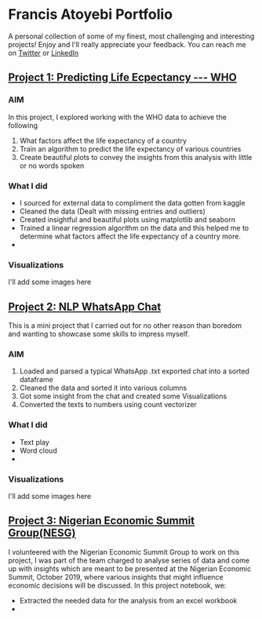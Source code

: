 # Francis Atoyebi Portfolio
A personal collection of some of my finest, most challenging and interesting projects! Enjoy and I'll really appreciate your feedback. You can reach me on [Twitter](https://twitter.com/FrancisAtoyebi) or [LinkedIn]()

## [Project 1: Predicting Life Ecpectancy --- WHO](https://github.com/Francis2381/Predicting-Life-Expectancy---WHO)

### AIM
In this project, I explored working with the WHO data to achieve the following
1. What factors affect the life expectancy of a country
2. Train an algorithm to predict the life expectancy of various countries
3. Create beautiful plots to convey the insights from this analysis with little or no words spoken

### What I did
+ I sourced for external data to compliment the data gotten from kaggle
+ Cleaned the data (Dealt with missing entries and outliers)
+ Created insightful and beautiful plots using matplotlib and seaborn
+ Trained a linear regression algorithm on the data and this helped me to determine what factors affect the life expectancy of a country more.
+

### Visualizations
I'll add some images here



## [Project 2: NLP WhatsApp Chat](https://github.com/Francis2381/NLP---Whatsapp-Chat)

This is a mini project that I carried out for no other reason than boredom and wanting to showcase some skills to impress myself.

### AIM
1. Loaded and parsed a typical WhatsApp .txt exported chat into a sorted dataframe
2. Cleaned the data and sorted it into various columns
3. Got some insight from the chat and created some Visualizations
4. Converted the texts to numbers using count vectorizer

### What I did
+ Text play
+ Word cloud
+ 

### Visualizations

I'll add some images here



## [Project 3: Nigerian Economic Summit Group(NESG)](https://github.com/Francis2381/NESG)

I volunteered with the Nigerian Economic Summit Group to work on this project, I was part of the team charged to analyse series of data and come up with insights which are meant to be presented at the Nigerian Economic Summit, October 2019, where various insights that might influence economic decisions will be discussed. In this project notebook, we:
+ Extracted the needed data for the analysis from an excel workbook
+
